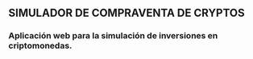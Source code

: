 ## SIMULADOR DE COMPRAVENTA DE CRYPTOS ##

### Aplicación web para la simulación de inversiones en criptomonedas. ###


